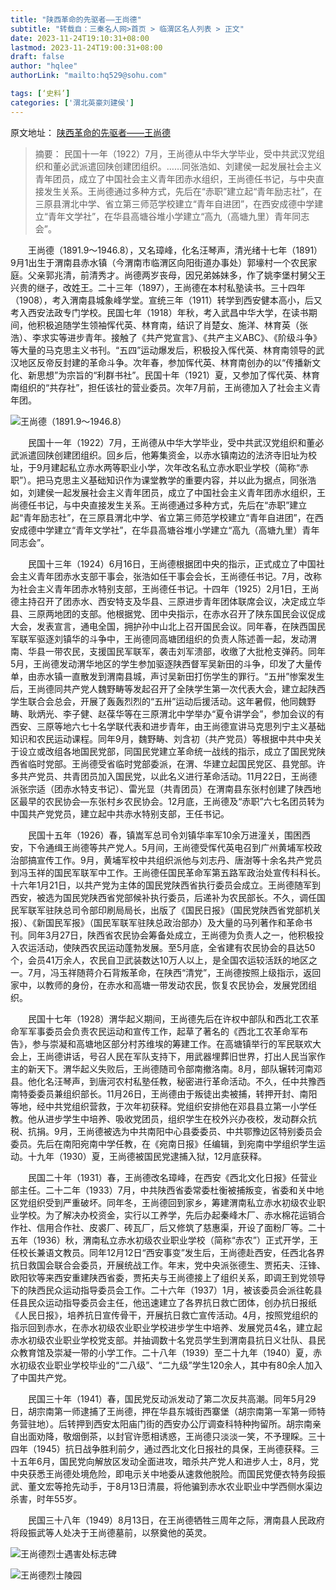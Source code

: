 ```yaml
---
title: "陕西革命的先驱者——王尚德"
subtitle: "转载自：三秦名人网>首页 > 临渭区名人列表 > 正文"
date: 2023-11-24T19:10:31+08:00
lastmod: 2023-11-24T19:00:31+08:00
draft: false
author: "hqlee"
authorLink: "mailto:hq529@sohu.com"

tags: [‘史料’]
categories: ['渭北英豪刘建侯']
---
```


原文地址：
[陕西革命的先驱者——王尚德](http://mingren.sanqinyou.com/2018/03/09/183920564922784.html)

> 摘要： 民国十一年（1922）7月，王尚德从中华大学毕业，受中共武汉党组织和董必武派遣回陕创建团组织。……同张浩如、刘建侯一起发展社会主义青年团员，成立了中国社会主义青年团赤水组织，王尚德任书记，与中央直接发生关系。王尚德通过多种方式，先后在“赤职”建立起“青年励志社”，在三原县渭北中学、省立第三师范学校建立“青年自进团”，在西安成德中学建立“青年文学社”，在华县高塘谷堆小学建立“高九（高塘九里）青年同志会”。


　　王尚德（1891.9～1946.8），又名璋峰，化名汪琴声，清光绪十七年（1891）9月1出生于渭南县赤水镇（今渭南市临渭区向阳街道办事处）郭壕村一个农民家庭。父亲郭兆清，前清秀才。尚德两岁丧母，因兄弟姊妹多，作了姚李堡村舅父王兴贵的继子，改姓王。二十三年（1897），王尚德在本村私塾读书。三十四年（1908），考入渭南县城象峰学堂。宣统三年（1911）转学到西安健本高小，后又考入西安法政专门学校。民国七年（1918）年秋，考入武昌中华大学，在读书期间，他积极追随学生领袖恽代英、林育南，结识了肖楚女、施洋、林育英（张浩）、李求实等进步青年。接触了《共产党宣言》、《共产主义ABC》、《阶级斗争》等大量的马克思主义书刊。“五四”运动爆发后，积极投入恽代英、林育南领导的武汉地区反帝反封建的革命斗争。次年春，参加恽代英、林育南创办的以“传播新文化、新思想”为宗旨的“利群书社”。民国十年（1921）夏，又参加了恽代英、林育南组织的“共存社”，担任该社的营业委员。次年7月前，王尚德加入了社会主义青年团。


 ![ 王尚德（1891.9～1946.8）](/images/ljh/ljh025-1.png "陕西革命的先驱者———王尚德（1891.9～1946.8）")

　　民国十一年（1922）7月，王尚德从中华大学毕业，受中共武汉党组织和董必武派遣回陕创建团组织。回乡后，他筹集资金，以赤水镇南边的法济寺旧址为校址，于9月建起私立赤水两等职业小学，次年改名私立赤水职业学校（简称“赤职”）。把马克思主义基础知识作为课堂教学的重要内容，并以此为据点，同张浩如，刘建侯一起发展社会主义青年团员，成立了中国社会主义青年团赤水组织，王尚德任书记，与中央直接发生关系。王尚德通过多种方式，先后在“赤职”建立起“青年励志社”，在三原县渭北中学、省立第三师范学校建立“青年自进团”，在西安成德中学建立“青年文学社”，在华县高塘谷堆小学建立“高九（高塘九里）青年同志会”。

 
　　民国十三年（1924）6月16日，王尚德根据团中央的指示，正式成立了中国社会主义青年团赤水支部干事会，张浩如任干事会会长，王尚德任书记。7月，改称为社会主义青年团赤水特别支部，王尚德任书记。十四年（1925）2月1日，王尚德主持召开了团赤水、西安特支及华县、三原进步青年团体联席会议，决定成立华县、三原两地团的支部。他根据党、团中央指示，在赤水召开了陕东国民会议促成大会，发表宣言，通电全国，拥护孙中山北上召开国民会议。同年春，在陕西国民军联军驱逐刘镇华的斗争中，王尚德同高塘团组织的负责人陈述善一起，发动渭南、华县一带农民，支援国民军联军，袭击刘军溃部，收缴了大批枪支弹药。同年5月，王尚德发动渭华地区的学生参加驱逐陕西督军吴新田的斗争，印发了大量传单，由赤水镇一直散发到渭南县城，声讨吴新田打伤学生的罪行。“五卅”惨案发生后，王尚德同共产党人魏野畴等发起召开了全陕学生第一次代表大会，建立起陕西学生联合会总会，开展了轰轰烈烈的“五卅”运动后援活动。这年暑假，他同魏野畴、耿炳光、李子健、赵葆华等在三原渭北中学举办“夏令讲学会”，参加会议的有西安、三原等地六七十名学联代表和进步青年，由王尚德宣讲马克思列宁主义基础知识和农民运动课程。同年9月，魏野畴、刘含初（共产党员）等根据中共中央关于设立或改组各地国民党部，同国民党建立革命统一战线的指示，成立了国民党陕西省临时党部。王尚德受省临时党部委派，在渭、华建立起国民党区、县党部。许多共产党员、共青团员加入国民党，以此名义进行革命活动。11月22日，王尚德派张宗适（团赤水特支书记）、雷光显（共青团员）在渭南县东张村创建了陕西地区最早的农民协会—东张村乡农民协会。12月底，王尚德及“赤职”六七名团员转为中国共产党党员，建立起中共赤水特别支部，王任书记。

 
　　民国十五年（1926）春，镇嵩军总司令刘镇华率军10余万进潼关，围困西安，下令通缉王尚德等共产党人。5月间，王尚德受恽代英电召到广州黄埔军校政治部搞宣传工作。9月，黄埔军校中共组织派他与刘志丹、唐澍等十余名共产党员到冯玉祥的国民军联军中工作。王尚德任国民革命军第五路军政治处宣传科科长。十六年1月21日，以共产党为主体的国民党陕西省执行委员会成立。王尚德随军到西安，被选为国民党陕西省党部候补执行委员，后递补为农民部长。不久，调任国民军联军驻陕总司令部印刷局局长，出版了《国民日报》（国民党陕西省党部机关报）、《新国民军报》（国民军联军驻陕总政治部办）及大量的马列著作和革命书刊。同年3月27日，陕西省农民协会筹备处成立，王尚德为负责人之一，他积极投入农运活动，使陕西农民运动蓬勃发展。至5月底，全省建有农民协会的县达50个，会员41万余人，农民自卫武装数达10万人以上，是全国农运较活跃的地区之一。7月，冯玉祥随蒋介石背叛革命，在陕西“清党”，王尚德按照上级指示，返回家中，以教师的身份，在赤水和高塘一带发动农民，恢复农民协会，发展党团组织。

 
　　民国十七年（1928）渭华起义期间，王尚德先后在许权中部队和西北工农革命军军事委员会负责农民运动和宣传工作，起草了著名的《西北工农革命军布告》，参与崇凝和高塘地区部分村苏维埃的筹建工作。在高塘镇举行的军民联欢大会上，王尚德讲话，号召人民在军队支持下，用武器埋葬旧世界，打出人民当家作主的新天下。渭华起义失败后，王尚德随司令部南撤洛南。8月，部队辗转河南邓县。他化名汪琴声，到唐河农村私塾任教，秘密进行革命活动。不久，任中共豫西南特委委员兼组织部长。11月26日，王尚德由于叛徒出卖被捕，转押开封、南阳等地，经中共党组织营救，于次年初获释。党组织安排他在邓县县立第一小学任教。他从进步学生中培养、吸收党团员，组织学生在校外兴办夜校，发动群众抗税、抗捐。9月，王尚德被选为中共南阳中心县委委员、中共鄂豫边区特别委员会委员。先后在南阳宛南中学任教，在《宛南日报》任编辑，到宛南中学组织学生运动。十九年（1930）夏，王尚德被国民党逮捕入狱，12月底获释。

 
　　民国二十年（1931）春，王尚德改名璋峰，在西安《西北文化日报》任营业部主任。二十二年（1933）7月，中共陕西省委常委杜衡被捕叛变，省委和关中地区党组织受到严重破坏。同年冬，王尚德回到家乡，筹建渭南私立赤水初级农业职业学校。为了解决办校资金，实行以工养学，先后办起秦峰木厂、赤水棉花运销合作社、信用合作社、皮裘厂、砖瓦厂，后又修筑了慈惠渠，开设了面粉厂等。二十五年（1936）秋，渭南私立赤水初级农业职业学校（简称“赤农”）正式开学，王任校长兼语文教员。同年12月12日“西安事变”发生后，王尚德赴西安，任西北各界抗日救国会联合会委员，开展统战工作。年末，党中央派张德生、贾拓夫、汪锋、欧阳钦等来西安重建陕西省委，贾拓夫与王尚德接上了组织关系，即调王到党领导下的陕西民众运动指导委员会工作。二十六年（1937）1月，被该委员会派往乾县任县民众运动指导委员会主任，他迅速建立了各界抗日救亡团体，创办抗日报纸《人民日报》，培养抗日宣传骨干，开展抗日救亡宣传活动。4月，按照党组织的指示回到赤水，在赤水初级农业职业学校进步学生中培养、发展党员4名，建立起赤水初级农业职业学校党支部。并抽调数十名党员学生到渭南县抗日义壮队、县民众教育馆及崇凝一带的小学工作。二十八年（1939）至二十九年（1940）夏，赤水初级农业职业学校毕业的“二八级”、“二九级”学生120余人，其中有80余人加入了中国共产党。

 
　　民国三十年（1941）春，国民党反动派发动了第二次反共高潮。同年5月29日，胡宗南第一师逮捕了王尚德，押在华县东城街西寨堡（胡宗南第一军第一师特务营驻地）。后转押到西安太阳庙门街的西安办公厅调查科特种拘留所。胡宗南亲自出面劝降，敬烟倒茶，以封官许愿相诱惑，王尚德只淡淡一笑，不予理睬。三十四年（1945）抗日战争胜利前夕，通过西北文化日报社的具保，王尚德获释。三十五年6月，国民党向解放区发动全面进攻，暗杀共产党人和进步人士，8月，党中央获悉王尚德处境危险，即电示关中地委从速救他脱险。而国民党便衣特务段振武、董文宏等抢先动手，于8月13日清晨，将他骗到赤水农业职业中学西侧水渠边杀害，时年55岁。
 
 
　　民国三十八年（1949）8月13日，在王尚德牺牲三周年之际，渭南县人民政府将段振武等人处决于王尚德墓前，以祭奠他的英灵。


![王尚德烈士遇害处标志碑](/images/ljh/王尚德烈士遇害处标志碑.jpeg "王尚德烈士遇害处标志碑")

![王尚德烈士陵园](/images/ljh/王尚德烈士陵园.jpg "王尚德烈士陵园")

